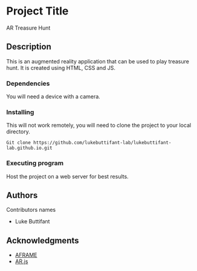 # Project Title
AR Treasure Hunt

## Description

This is an augmented reality application that can be used to play treasure hunt. It is created using HTML, CSS and JS.

### Dependencies
You will need a device with a camera.

### Installing
This will not work remotely, you will need to clone the project to your local directory. 
```
Git clone https://github.com/lukebuttifant-lab/lukebuttifant-lab.github.io.git
```

### Executing program
Host the project on a web server for best results.

## Authors

Contributors names

* Luke Buttifant  

## Acknowledgments

* [AFRAME](https://aframe.io/releases/1.2.0/aframe.min.js)
* [AR.js](https://jeromeetienne.github.io/AR.js/aframe/build/aframe-ar.js)